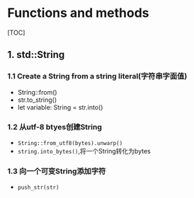 # Functions and methods

[TOC]

## 1. std::String

### 1.1 Create a String  from a string  literal(字符串字面值)

+ String::from()
+ str.to_string()
+ let variable: String = str.into()

### 1.2 从utf-8 btyes创建String

+ `String::from_utf8(bytes).unwarp()`
+ `string.into_bytes()`,将一个String转化为bytes

### 1.3 向一个可变String添加字符

+ `push_str(str)`



